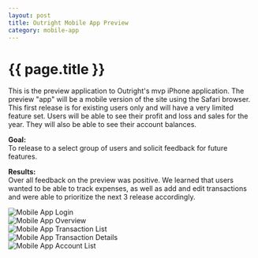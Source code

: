 ```yaml
---
layout: post
title: Outright Mobile App Preview
category: mobile-app
---
```


{{ page.title }}
================


This is the preview application to Outright's mvp iPhone application. The preview "app" will be a mobile version of the site using the Safari browser. This first release is for existing users only and will have a very limited feature set. Users will be able to see their profit and loss and sales for the year. They will also be able to see their account balances.      
    
**Goal:**   
To release to a select group of users and solicit feedback for future features.  

**Results:**  
Over all feedback on the preview was positive. We learned that users wanted to be able to track expenses, as well as add and edit transactions and were able to prioritize the next 3 release accordingly. 

 
<img src="/images/examples/mobile-preview-r2_0000_login.png" title="Mobile App Login"/>
<br />


<img src="/images/examples/mobile-preview-r2_0002_overview.png" title="Mobile App Overview"/>
<br />
<img src="/images/examples/mobile-preview-r2_0003_txn-list.png" title="Mobile App Transaction List"/>
<br />
<img src="/images/examples/mobile-preview-r2_0004_txn-drilldown.png" title="Mobile App Transaction Details"/>
<br />
<img src="/images/examples/mobile-preview-r2_0005_account-list.png" title="Mobile App Account List"/>
